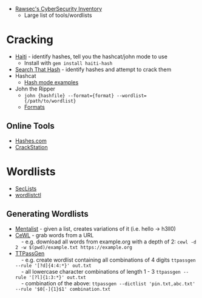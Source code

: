 - [Rawsec's CyberSecurity Inventory](https://inventory.raw.pm/tools.html#title-tools-cracking)
	- Large list of tools/wordlists
# Cracking
- [Haiti](https://noraj.github.io/haiti/#/) - identify hashes, tell you the hashcat/john mode to use
	- Install with `gem install haiti-hash`
- [Search That Hash](https://github.com/HashPals/Search-That-Hash) - identify hashes and attempt to crack them
- Hashcat
	- [Hash mode examples](https://hashcat.net/wiki/doku.php?id=example_hashes)
- John the Ripper
	- `john {hashfile} --format={format} --wordlist={/path/to/wordlist}`
	- [Formats](https://pentestmonkey.net/cheat-sheet/john-the-ripper-hash-formats)
## Online Tools
- [Hashes.com](https://hashes.com/en/decrypt/hash)
- [CrackStation](https://crackstation.net/)
# Wordlists
- [SecLists](https://github.com/danielmiessler/SecLists)  
- [wordlistctl](https://github.com/BlackArch/wordlistctl)   

## Generating Wordlists  
- [Mentalist](https://github.com/sc0tfree/mentalist) - given a list, creates variations of it (i.e. hello -> h3ll0)  
- [CeWL](https://github.com/digininja/CeWL) - grab words from a URL  
    - e.g. download all words from example.org with a depth of 2: `cewl -d 2 -w $(pwd)/example.txt https://example.org`  
- [TTPassGen](https://github.com/tp7309/TTPassGen)  
    - e.g. create wordlist containing all combinations of 4 digits `ttpassgen --rule '[?d]{4:4:*}' out.txt`  
    - all lowercase character combinations of length 1 - 3 `ttpassgen --rule '[?l]{1:3:*}' out.txt`  
    - combination of the above: `ttpassgen --dictlist 'pin.txt,abc.txt' --rule '$0[-]{1}$1' combination.txt`